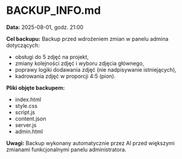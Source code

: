 # BACKUP_INFO.md

**Data:** 2025-08-01, godz. 21:00

**Cel backupu:**
Backup przed wdrożeniem zmian w panelu admina dotyczących:
- obsługi do 5 zdjęć na projekt,
- zmiany kolejności zdjęć i wyboru zdjęcia głównego,
- poprawy logiki dodawania zdjęć (nie nadpisywanie istniejących),
- kadrowania zdjęć w proporcji 4:5 (pion).

**Pliki objęte backupem:**
- index.html
- style.css
- script.js
- content.json
- server.js
- admin.html

**Uwagi:**
Backup wykonany automatycznie przez AI przed większymi zmianami funkcjonalnymi panelu administratora. 